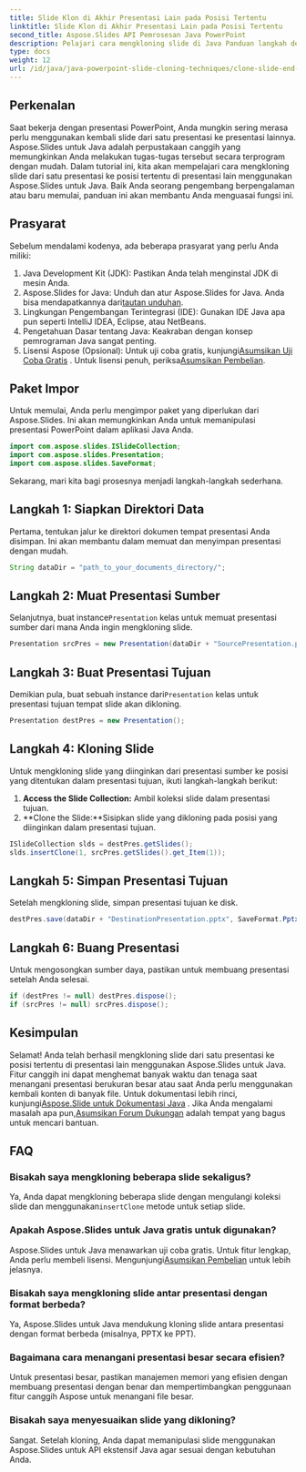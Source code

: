 ```yaml
---
title: Slide Klon di Akhir Presentasi Lain pada Posisi Tertentu
linktitle: Slide Klon di Akhir Presentasi Lain pada Posisi Tertentu
second_title: Aspose.Slides API Pemrosesan Java PowerPoint
description: Pelajari cara mengkloning slide di Java Panduan langkah demi langkah menggunakan Aspose.Slides untuk Java untuk mengkloning slide dari satu presentasi PowerPoint ke presentasi lainnya.
type: docs
weight: 12
url: /id/java/java-powerpoint-slide-cloning-techniques/clone-slide-end-another-specific-position-powerpoint/
---
```

## Perkenalan
Saat bekerja dengan presentasi PowerPoint, Anda mungkin sering merasa perlu menggunakan kembali slide dari satu presentasi ke presentasi lainnya. Aspose.Slides untuk Java adalah perpustakaan canggih yang memungkinkan Anda melakukan tugas-tugas tersebut secara terprogram dengan mudah. Dalam tutorial ini, kita akan mempelajari cara mengkloning slide dari satu presentasi ke posisi tertentu di presentasi lain menggunakan Aspose.Slides untuk Java. Baik Anda seorang pengembang berpengalaman atau baru memulai, panduan ini akan membantu Anda menguasai fungsi ini.
## Prasyarat
Sebelum mendalami kodenya, ada beberapa prasyarat yang perlu Anda miliki:
1. Java Development Kit (JDK): Pastikan Anda telah menginstal JDK di mesin Anda.
2.  Aspose.Slides for Java: Unduh dan atur Aspose.Slides for Java. Anda bisa mendapatkannya dari[tautan unduhan](https://releases.aspose.com/slides/java/).
3. Lingkungan Pengembangan Terintegrasi (IDE): Gunakan IDE Java apa pun seperti IntelliJ IDEA, Eclipse, atau NetBeans.
4. Pengetahuan Dasar tentang Java: Keakraban dengan konsep pemrograman Java sangat penting.
5.  Lisensi Aspose (Opsional): Untuk uji coba gratis, kunjungi[Asumsikan Uji Coba Gratis](https://releases.aspose.com/) . Untuk lisensi penuh, periksa[Asumsikan Pembelian](https://purchase.aspose.com/buy).
## Paket Impor
Untuk memulai, Anda perlu mengimpor paket yang diperlukan dari Aspose.Slides. Ini akan memungkinkan Anda untuk memanipulasi presentasi PowerPoint dalam aplikasi Java Anda.
```java
import com.aspose.slides.ISlideCollection;
import com.aspose.slides.Presentation;
import com.aspose.slides.SaveFormat;

```

Sekarang, mari kita bagi prosesnya menjadi langkah-langkah sederhana.
## Langkah 1: Siapkan Direktori Data
Pertama, tentukan jalur ke direktori dokumen tempat presentasi Anda disimpan. Ini akan membantu dalam memuat dan menyimpan presentasi dengan mudah.
```java
String dataDir = "path_to_your_documents_directory/";
```
## Langkah 2: Muat Presentasi Sumber
 Selanjutnya, buat instance`Presentation` kelas untuk memuat presentasi sumber dari mana Anda ingin mengkloning slide.
```java
Presentation srcPres = new Presentation(dataDir + "SourcePresentation.pptx");
```
## Langkah 3: Buat Presentasi Tujuan
 Demikian pula, buat sebuah instance dari`Presentation` kelas untuk presentasi tujuan tempat slide akan dikloning.
```java
Presentation destPres = new Presentation();
```
## Langkah 4: Kloning Slide
Untuk mengkloning slide yang diinginkan dari presentasi sumber ke posisi yang ditentukan dalam presentasi tujuan, ikuti langkah-langkah berikut:
1. **Access the Slide Collection:** Ambil koleksi slide dalam presentasi tujuan.
2. **Clone the Slide:**Sisipkan slide yang dikloning pada posisi yang diinginkan dalam presentasi tujuan.
```java
ISlideCollection slds = destPres.getSlides();
slds.insertClone(1, srcPres.getSlides().get_Item(1));
```
## Langkah 5: Simpan Presentasi Tujuan
Setelah mengkloning slide, simpan presentasi tujuan ke disk.
```java
destPres.save(dataDir + "DestinationPresentation.pptx", SaveFormat.Pptx);
```
## Langkah 6: Buang Presentasi
Untuk mengosongkan sumber daya, pastikan untuk membuang presentasi setelah Anda selesai.
```java
if (destPres != null) destPres.dispose();
if (srcPres != null) srcPres.dispose();
```

## Kesimpulan
Selamat! Anda telah berhasil mengkloning slide dari satu presentasi ke posisi tertentu di presentasi lain menggunakan Aspose.Slides untuk Java. Fitur canggih ini dapat menghemat banyak waktu dan tenaga saat menangani presentasi berukuran besar atau saat Anda perlu menggunakan kembali konten di banyak file.
 Untuk dokumentasi lebih rinci, kunjungi[Aspose.Slide untuk Dokumentasi Java](https://reference.aspose.com/slides/java/) . Jika Anda mengalami masalah apa pun,[Asumsikan Forum Dukungan](https://forum.aspose.com/c/slides/11) adalah tempat yang bagus untuk mencari bantuan.
## FAQ
### Bisakah saya mengkloning beberapa slide sekaligus?
 Ya, Anda dapat mengkloning beberapa slide dengan mengulangi koleksi slide dan menggunakan`insertClone` metode untuk setiap slide.
### Apakah Aspose.Slides untuk Java gratis untuk digunakan?
Aspose.Slides untuk Java menawarkan uji coba gratis. Untuk fitur lengkap, Anda perlu membeli lisensi. Mengunjungi[Asumsikan Pembelian](https://purchase.aspose.com/buy) untuk lebih jelasnya.
### Bisakah saya mengkloning slide antar presentasi dengan format berbeda?
Ya, Aspose.Slides untuk Java mendukung kloning slide antara presentasi dengan format berbeda (misalnya, PPTX ke PPT).
### Bagaimana cara menangani presentasi besar secara efisien?
Untuk presentasi besar, pastikan manajemen memori yang efisien dengan membuang presentasi dengan benar dan mempertimbangkan penggunaan fitur canggih Aspose untuk menangani file besar.
### Bisakah saya menyesuaikan slide yang dikloning?
Sangat. Setelah kloning, Anda dapat memanipulasi slide menggunakan Aspose.Slides untuk API ekstensif Java agar sesuai dengan kebutuhan Anda.